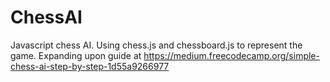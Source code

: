 # ChessAI
Javascript chess AI. Using chess.js and chessboard.js to represent the game. Expanding upon guide at https://medium.freecodecamp.org/simple-chess-ai-step-by-step-1d55a9266977
